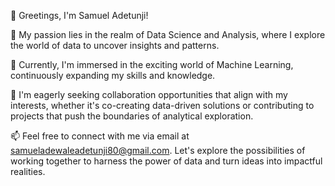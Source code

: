 👋 Greetings, I'm Samuel Adetunji!

👀 My passion lies in the realm of Data Science and Analysis, where I explore the world of data to uncover insights and patterns.

🌱 Currently, I'm immersed in the exciting world of Machine Learning, continuously expanding my skills and knowledge.

💞️ I'm eagerly seeking collaboration opportunities that align with my interests, whether it's co-creating data-driven solutions or contributing to projects that push the boundaries of analytical exploration.

📫 Feel free to connect with me via email at samueladewaleadetunji80@gmail.com. Let's explore the possibilities of working together to harness the power of data and turn ideas into impactful realities.

